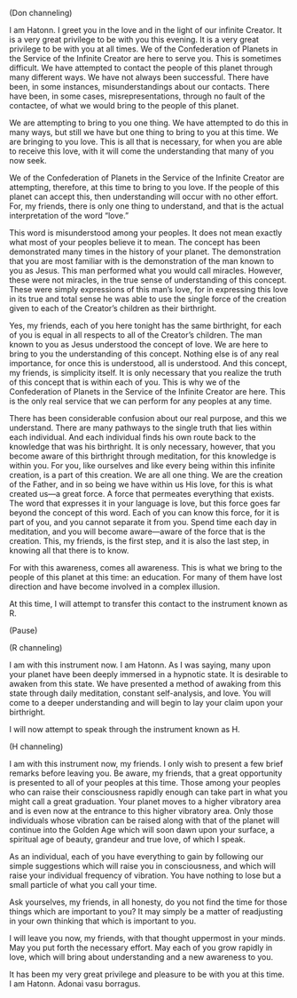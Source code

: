 <p class="channel-type">(Don channeling)</p>
<p>I am Hatonn. I greet you in the love and in the light of our infinite Creator. It is a very great privilege to be with you this evening. It is a very great privilege to be with you at all times. We of the Confederation of Planets in the Service of the Infinite Creator are here to serve you. This is sometimes difficult. We have attempted to contact the people of this planet through many different ways. We have not always been successful. There have been, in some instances, misunderstandings about our contacts. There have been, in some cases, misrepresentations, through no fault of the contactee, of what we would bring to the people of this planet.</p>
<p>We are attempting to bring to you one thing. We have attempted to do this in many ways, but still we have but one thing to bring to you at this time. We are bringing to you love. This is all that is necessary, for when you are able to receive this love, with it will come the understanding that many of you now seek.</p>
<p>We of the Confederation of Planets in the Service of the Infinite Creator are attempting, therefore, at this time to bring to you love. If the people of this planet can accept this, then understanding will occur with no other effort. For, my friends, there is only one thing to understand, and that is the actual interpretation of the word “love.”</p>
<p>This word is misunderstood among your peoples. It does not mean exactly what most of your peoples believe it to mean. The concept has been demonstrated many times in the history of your planet. The demonstration that you are most familiar with is the demonstration of the man known to you as Jesus. This man performed what you would call miracles. However, these were not miracles, in the true sense of understanding of this concept. These were simply expressions of this man’s love, for in expressing this love in its true and total sense he was able to use the single force of the creation given to each of the Creator’s children as their birthright.</p>
<p>Yes, my friends, each of you here tonight has the same birthright, for each of you is equal in all respects to all of the Creator’s children. The man known to you as Jesus understood the concept of love. We are here to bring to you the understanding of this concept. Nothing else is of any real importance, for once this is understood, all is understood. And this concept, my friends, is simplicity itself. It is only necessary that you realize the truth of this concept that is within each of you. This is why we of the Confederation of Planets in the Service of the Infinite Creator are here. This is the only real service that we can perform for any peoples at any time.</p>
<p>There has been considerable confusion about our real purpose, and this we understand. There are many pathways to the single truth that lies within each individual. And each individual finds his own route back to the knowledge that was his birthright. It is only necessary, however, that you become aware of this birthright through meditation, for this knowledge is within you. For you, like ourselves and like every being within this infinite creation, is a part of this creation. We are all one thing. We are the creation of the Father, and in so being we have within us His love, for this is what created us—a great force. A force that permeates everything that exists. The word that expresses it in your language is love, but this force goes far beyond the concept of this word. Each of you can know this force, for it is part of you, and you cannot separate it from you. Spend time each day in meditation, and you will become aware—aware of the force that is the creation. This, my friends, is the first step, and it is also the last step, in knowing all that there is to know.</p>
<p>For with this awareness, comes all awareness. This is what we bring to the people of this planet at this time: an education. For many of them have lost direction and have become involved in a complex illusion.</p>
<p>At this time, I will attempt to transfer this contact to the instrument known as R.</p>
<p class="comment">(Pause)</p>
<p class="channel-type">(R channeling)</p>
<p>I am with this instrument now. I am Hatonn. As I was saying, many upon your planet have been deeply immersed in a hypnotic state. It is desirable to awaken from this state. We have presented a method of awaking from this state through daily meditation, constant self-analysis, and love. You will come to a deeper understanding and will begin to lay your claim upon your birthright.</p>
<p>I will now attempt to speak through the instrument known as H.</p>
<p class="channel-type">(H channeling)</p>
<p>I am with this instrument now, my friends. I only wish to present a few brief remarks before leaving you. Be aware, my friends, that a great opportunity is presented to all of your peoples at this time. Those among your peoples who can raise their consciousness rapidly enough can take part in what you might call a great graduation. Your planet moves to a higher vibratory area and is even now at the entrance to this higher vibratory area. Only those individuals whose vibration can be raised along with that of the planet will continue into the Golden Age which will soon dawn upon your surface, a spiritual age of beauty, grandeur and true love, of which I speak.</p>
<p>As an individual, each of you have everything to gain by following our simple suggestions which will raise you in consciousness, and which will raise your individual frequency of vibration. You have nothing to lose but a small particle of what you call your time.</p>
<p>Ask yourselves, my friends, in all honesty, do you not find the time for those things which are important to you? It may simply be a matter of readjusting in your own thinking that which is important to you.</p>
<p>I will leave you now, my friends, with that thought uppermost in your minds. May you put forth the necessary effort. May each of you grow rapidly in love, which will bring about understanding and a new awareness to you.</p>
<p>It has been my very great privilege and pleasure to be with you at this time. I am Hatonn. Adonai vasu borragus.</p>